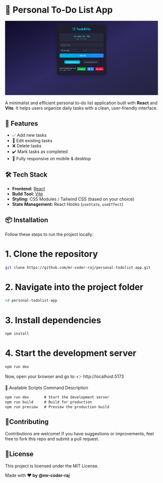 # 📝 Personal To-Do List App
![App Screenshot](./todo.png)

A minimalist and efficient personal to-do list application built with **React** and **Vite**. It helps users organize daily tasks with a clean, user-friendly interface.

## 🚀 Features

- ✅ Add new tasks
- 📝 Edit existing tasks
- ❌ Delete tasks
- ✔️ Mark tasks as completed
- 📱 Fully responsive on mobile & desktop

## 🛠 Tech Stack

- **Frontend:** [React](https://reactjs.org/)
- **Build Tool:** [Vite](https://vitejs.dev/)
- **Styling:** CSS Modules / Tailwind CSS (based on your choice)
- **State Management:** React Hooks (`useState`, `useEffect`)


## 📦 Installation

Follow these steps to run the project locally:

# 1. Clone the repository
```bash
git clone https://github.com/mr-coder-raj/personal-todolist-app.git
```
# 2. Navigate into the project folder
```bash
cd personal-todolist-app
```
# 3. Install dependencies
```bash
npm install
```

# 4. Start the development server
```bash
npm run dev
```
Now, open your browser and go to:
👉 http://localhost:5173

🧪 Available Scripts
Command	Description
```
npm run dev       # Start the development server
npm run build     # Build for production
npm run preview   # Preview the production build

```


## 🤝Contributing
Contributions are welcome!
If you have suggestions or improvements, feel free to fork this repo and submit a pull request.

## 📄License
This project is licensed under the MIT License.

Made with **❤️ by @mr-coder-raj**
